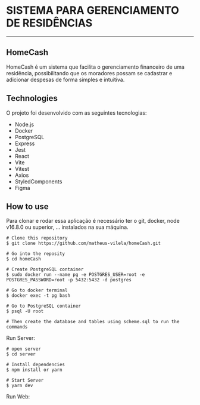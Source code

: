 # SISTEMA PARA GERENCIAMENTO DE RESIDÊNCIAS
---

## HomeCash
HomeCash é um sistema que facilita o gerenciamento financeiro de uma residência, possibilitando que os moradores possam se cadastrar e adicionar despesas de forma simples e intuitiva. 

## Technologies
O projeto foi desenvolvido com as seguintes tecnologias:

- Node.js
- Docker
- PostgreSQL
- Express
- Jest
- React
- Vite
- Vitest
- Axios
- StyledComponents
- Figma

## How to use

Para clonar e rodar essa aplicação é necessário ter o git, docker, node v16.8.0 ou superior, ... instalados na sua máquina.

```
# Clone this repository
$ git clone https://github.com/matheus-vilela/homeCash.git

# Go into the reposity
$ cd homeCash
```

```
# Create PostgreSQL container
$ sudo docker run --name pg -e POSTGRES_USER=root -e POSTGRES_PASSWORD=root -p 5432:5432 -d postgres
```

```
# Go to docker terminal
$ docker exec -t pg bash

# Go to PostgreSQL container
$ psql -U root

# Then create the database and tables using scheme.sql to run the commands
```

Run Server:

```
# open server
$ cd server

# Install dependencies
$ npm install or yarn

# Start Server
$ yarn dev

```
Run Web:
```
```

